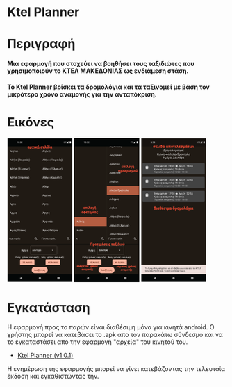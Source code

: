 # Ktel Planner
# Περιγραφή 
#### Μια εφαρμογή που στοχεύει να βοηθήσει τους ταξιδιώτες που χρησιμοποιούν το ΚΤΕΛ ΜΑΚΕΔΟΝΙΑΣ ως ενδιάμεση στάση.
#### Το Ktel Planner βρίσκει τα δρομολόγια και τα ταξινομεί με βάση τον μικρότερο χρόνο αναμονής για την ανταπόκριση.  

# Εικόνες
<p aling="left">
<img src="https://github.com/Kgewrg/ktel-planner/blob/main/Description_images/image1.png" alt="εικόνα 1" width="150"/>
<img src="https://github.com/Kgewrg/ktel-planner/blob/main/Description_images/image2.png" alt="εικόνα 2" width="150"/>
<img src="https://github.com/Kgewrg/ktel-planner/blob/main/Description_images/image3.png" alt="εικόνα 3" width="150"/>
</p> 

# Εγκατάσταση
Η εφαρμογή προς το παρών είναι διαθέσιμη μόνο για κινητά android.
Ο χρήστης μπορεί να κατεβάσει το .apk απο τον παρακάτω σύνδεσμο και να το εγκαταστάσει απο την εφαρμογή "αρχεία" του κινητού του.
- [Ktel Planner (v1.0.1)](https://github.com/Kgewrg/ktel-planner/releases/download/v1.0.1/Ktel_Planner.apk)

Η ενημέρωση της εφαρμογής μπορεί να γίνει κατεβάζοντας την τελευταία έκδοση και εγκαθιστώντας την.
